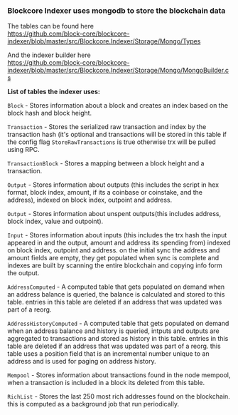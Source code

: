 ### Blockcore Indexer uses mongodb to store the blockchain data

The tables can be found here  
https://github.com/block-core/blockcore-indexer/blob/master/src/Blockcore.Indexer/Storage/Mongo/Types

And the indexer builder here  
https://github.com/block-core/blockcore-indexer/blob/master/src/Blockcore.Indexer/Storage/Mongo/MongoBuilder.cs

**List of tables the indexer uses:**

`Block` - Stores information about a block and creates an index based on the block hash and block height.  

`Transaction` - Stores the serialized raw transaction and index by the transaction hash (it's optional and transactions will be stored in this table if the config flag `StoreRawTransactions` is true otherwise trx will be pulled using RPC.  

`TransactionBlock` - Stores a mapping between a block height and a transaction.  

`Output` - Stores information about outputs (this includes the script in hex format, block index, amount, if its a coinbase or coinstake, and the address), indexed on block index, outpoint and address.

`Output` - Stores information about unspent outputs(this includes address, block index, value and outpoint).

`Input` - Stores information about inputs (this includes the trx hash the input appeared in and the output, amount and address its spending from) indexed on block index, outpoint and address. on the initial sync the address and amount fields are empty, they get populated when sync is complete and indexes are built by scanning the entire blockchain and copying info form the output.

`AddressComputed` - A computed table that gets populated on demand when an address balance is queried, the balance is calculated and stored to this table. entries in this table are deleted if an address that was updated was part of a reorg.

`AddressHistoryComputed` -  A computed table that gets populated on demand when an address balance and history is queried, intputs and outputs are aggregated to transactions and stored as history in this table. entries in this table are deleted if an address that was updated was part of a reorg. this table uses a position field that is an incremental number unique to an address and is used for paging on address history.

`Mempool` - Stores information about transactions found in the node mempool, when a transaction is included in a block its deleted from this table.

`RichList` - Stores the last 250 most rich addresses found on the blockchain. this is computed as a background job that run periodically.
